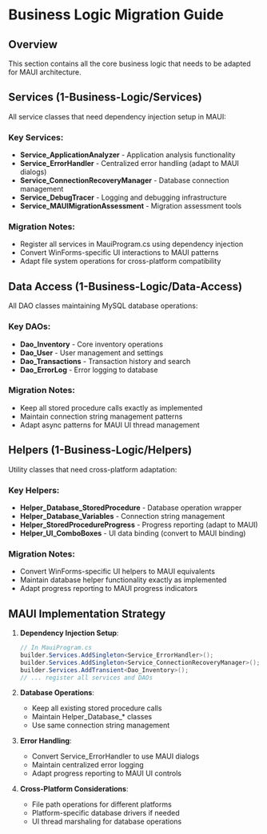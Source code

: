 # Business Logic Migration Guide

## Overview
This section contains all the core business logic that needs to be adapted for MAUI architecture.

## Services (1-Business-Logic/Services)
All service classes that need dependency injection setup in MAUI:

### Key Services:
- **Service_ApplicationAnalyzer** - Application analysis functionality
- **Service_ErrorHandler** - Centralized error handling (adapt to MAUI dialogs)
- **Service_ConnectionRecoveryManager** - Database connection management
- **Service_DebugTracer** - Logging and debugging infrastructure
- **Service_MAUIMigrationAssessment** - Migration assessment tools

### Migration Notes:
- Register all services in MauiProgram.cs using dependency injection
- Convert WinForms-specific UI interactions to MAUI patterns
- Adapt file system operations for cross-platform compatibility

## Data Access (1-Business-Logic/Data-Access)
All DAO classes maintaining MySQL database operations:

### Key DAOs:
- **Dao_Inventory** - Core inventory operations
- **Dao_User** - User management and settings
- **Dao_Transactions** - Transaction history and search
- **Dao_ErrorLog** - Error logging to database

### Migration Notes:
- Keep all stored procedure calls exactly as implemented
- Maintain connection string management patterns
- Adapt async patterns for MAUI UI thread management

## Helpers (1-Business-Logic/Helpers)
Utility classes that need cross-platform adaptation:

### Key Helpers:
- **Helper_Database_StoredProcedure** - Database operation wrapper
- **Helper_Database_Variables** - Connection string management
- **Helper_StoredProcedureProgress** - Progress reporting (adapt to MAUI)
- **Helper_UI_ComboBoxes** - UI data binding (convert to MAUI binding)

### Migration Notes:
- Convert WinForms-specific UI helpers to MAUI equivalents
- Maintain database helper functionality exactly as implemented
- Adapt progress reporting to MAUI progress indicators

## MAUI Implementation Strategy

1. **Dependency Injection Setup**:
   ```csharp
   // In MauiProgram.cs
   builder.Services.AddSingleton<Service_ErrorHandler>();
   builder.Services.AddSingleton<Service_ConnectionRecoveryManager>();
   builder.Services.AddTransient<Dao_Inventory>();
   // ... register all services and DAOs
   ```

2. **Database Operations**:
   - Keep all existing stored procedure calls
   - Maintain Helper_Database_* classes
   - Use same connection string management

3. **Error Handling**:
   - Convert Service_ErrorHandler to use MAUI dialogs
   - Maintain centralized error logging
   - Adapt progress reporting to MAUI UI controls

4. **Cross-Platform Considerations**:
   - File path operations for different platforms
   - Platform-specific database drivers if needed
   - UI thread marshaling for database operations